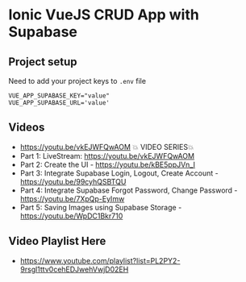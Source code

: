 # Ionic VueJS CRUD App with Supabase

## Project setup
Need to add your project keys to `.env` file
```
VUE_APP_SUPABASE_KEY="value"
VUE_APP_SUPABASE_URL='value'
```

## Videos
- https://youtu.be/vkEJWFQwAOM
💥 VIDEO SERIES💥
- Part 1: LiveStream: https://youtu.be/vkEJWFQwAOM​​
- Part 2: Create the UI - https://youtu.be/kBE5ppJVn_I​​
- Part 3: Integrate Supabase Login, Logout, Create Account - https://youtu.be/99cyhQSBTQU​​
- Part 4: Integrate Supabase Forgot Password, Change Password  - https://youtu.be/7XpQp-EyImw
- Part 5: Saving Images using Supabase Storage - https://youtu.be/WpDC1Bkr710

## Video Playlist Here
- https://www.youtube.com/playlist?list=PL2PY2-9rsgl1ttv0cehEDJwehVwjD02EH

